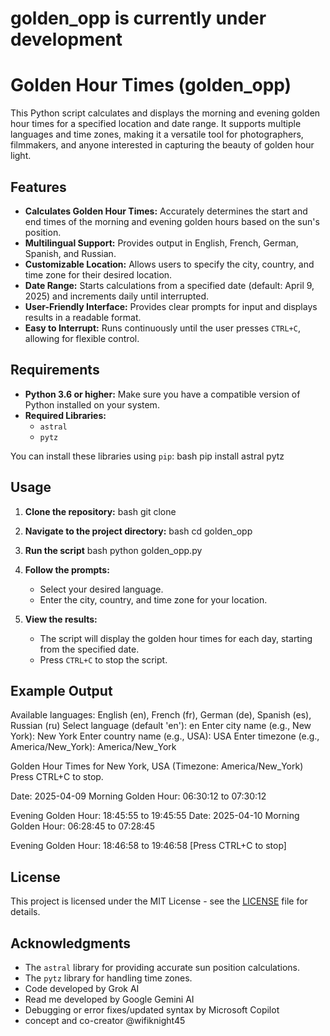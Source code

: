 # golden_opp is currently under development 

# Golden Hour Times (golden_opp)

This Python script calculates and displays the morning and evening golden hour times for a specified location and date range. It supports multiple languages and time zones, making it a versatile tool for photographers, filmmakers, and anyone interested in capturing the beauty of golden hour light.


## Features

- **Calculates Golden Hour Times:** Accurately determines the start and end times of the morning and evening golden hours based on the sun's position.
- **Multilingual Support:** Provides output in English, French, German, Spanish, and Russian.
- **Customizable Location:** Allows users to specify the city, country, and time zone for their desired location.
- **Date Range:** Starts calculations from a specified date (default: April 9, 2025) and increments daily until interrupted.
- **User-Friendly Interface:** Provides clear prompts for input and displays results in a readable format.
- **Easy to Interrupt:** Runs continuously until the user presses `CTRL+C`, allowing for flexible control.


## Requirements

- **Python 3.6 or higher:** Make sure you have a compatible version of Python installed on your system.
- **Required Libraries:** 
    - `astral`
    - `pytz`
    
You can install these libraries using `pip`:
bash pip install astral pytz

## Usage

1. **Clone the repository:** bash git clone
2. **Navigate to the project directory:** bash cd golden_opp
3. **Run the script** bash python golden_opp.py
4. **Follow the prompts:**
   - Select your desired language.
   - Enter the city, country, and time zone for your location.

5. **View the results:**
   - The script will display the golden hour times for each day, starting from the specified date.
   - Press `CTRL+C` to stop the script.


## Example Output
Available languages: English (en), French (fr), German (de), Spanish (es), Russian (ru) Select language (default 'en'): en Enter city name (e.g., New York): New York Enter country name (e.g., USA): USA Enter timezone (e.g., America/New_York): America/New_York

Golden Hour Times for New York, USA (Timezone: America/New_York) Press CTRL+C to stop.

Date: 2025-04-09 Morning Golden Hour: 06:30:12 to 07:30:12

Evening Golden Hour: 18:45:55 to 19:45:55
Date: 2025-04-10 Morning Golden Hour: 06:28:45 to 07:28:45

Evening Golden Hour: 18:46:58 to 19:46:58
[Press CTRL+C to stop]

## License

This project is licensed under the MIT License - see the [LICENSE](LICENSE) file for details.


## Acknowledgments
- The `astral` library for providing accurate sun position calculations.
- The `pytz` library for handling time zones.
- Code developed by Grok AI
- Read me developed by Google Gemini AI
- Debugging or error fixes/updated syntax by Microsoft Copilot 
- concept and co-creator @wifiknight45
